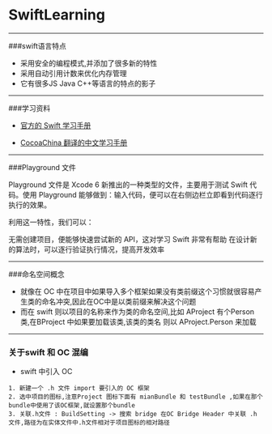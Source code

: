# SwiftLearning
---
###swift语言特点

- 采用安全的编程模式,并添加了很多新的特性
- 采用自动引用计数来优化内存管理
- 它有很多JS Java C++等语言的特点的影子

---
###学习资料


- [官方的 Swift 学习手册](https://itunes.apple.com/us/book/swift-programming-language/id881256329?mt=11&uo=8&at=11ld4k&uo=8&at=11ld4k&uo=8&at=11ld4k)

- [CocoaChina 翻译的中文学习手册](https://github.com/CocoaChina-editors/Welcome-to-Swift)

---
###Playground 文件

Playground 文件是 Xcode 6 新推出的一种类型的文件，主要用于测试 Swift 代码。使用 Playground 能够做到：输入代码，便可以在右侧边栏立即看到代码逐行执行的效果。

利用这一特性，我们可以：

无需创建项目，便能够快速尝试新的 API，这对学习 Swift 非常有帮助
在设计新的算法时，可以逐行验证执行情况，提高开发效率

---
###命名空间概念

- 就像在 OC 中在项目中如果导入多个框架如果没有类前缀这个习惯就很容易产生类的命名冲突,因此在OC中是以类前缀来解决这个问题
- 而在 swift 则以项目的名称来作为类的命名空间,比如 AProject 有个Person 类,在BProject 中如果要加载该类,该类的类名 则以 AProject.Person 来加载

--- 
### 关于swift 和 OC 混编

- swift 中引入 OC 

```
1. 新建一个 .h 文件 import 要引入的 OC 框架
2. 选中项目的图标,注意Project 图标下面有 mianBundle 和 testBundle ,如果在那个bundle中使用了该OC框架,就设置那个bundle
3. 关联.h文件 : BuildSetting -> 搜索 bridge 在OC Bridge Header 中关联 .h 文件,路径为在实体文件中.h文件相对于项目图标的相对路径
```
